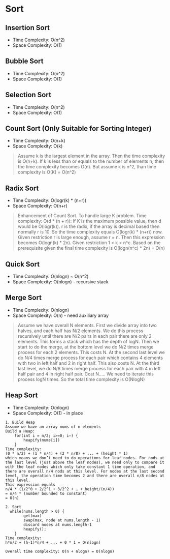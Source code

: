 # Sort

## Insertion Sort
- Time Complexity: O(n^2)
- Space Complexity: O(1)

## Bubble Sort
- Time Complexity: O(n^2)
- Space Complexity: O(1)

## Selection Sort
- Time Complexity: O(n^2)
- Space Complexity: O(1)

## Count Sort (Only Suitable for Sorting Integer)
- Time Complexity: O(n+k)
- Space Complexity: O(k)
> Assume k is the largest element in the array. Then the time complexity is O(n+k). If k is less than or equals to the number of elements n, then the time complexity becomes O(n). But assume k is n^2, than time complexity is O(K) = O(n^2)


## Radix Sort
- Time Complexity: O(logr(k) * (n+r))
- Space Complexity: O(n+r)
> Enhancement of Count Sort. To handle large K problem. Time complexity: O(d * (n + r)):  If K is the maximum possible value, then d would be O(logr(k)). r is the radix, if the array is decimal based then normally r is 10. So the time complexity equals O(logr(k) * (n+r)) now. Given restriction r is large enough, assume r = n. Then this expression becomes O(logn(k) * 2n). Given restriction 1 < k < n^c. Based on the prerequisite given the final time complexity is O(logn(n^c) * 2n) = O(n)

## Quick Sort
- Time Complexity: O(nlogn) ~ O(n^2)
- Space Complexity: O(nlogn) - recursive stack

## Merge Sort
- Time Complexity: O(nlogn)
- Space Complexity: O(n) - need auxiliary array
> Assume we have overall N elements. First we divide array into two halves, and each half has N/2 elements. We do this process recursively until there are N/2 pairs in each pair there are only 2 elements. This forms a stack which has the depth of logN. Then we start to do the merge, at the bottom level we do N/2 times merge process for each 2 elements. This costs N. At the second last level we do N/4 times merge process for each pair which contains 4 elements with two in left half and 2 in right half. This also costs N. At the third last level, we do N/8 times merge process for each pair with 4 in left half pair and 4 in right half pair. Cost N….. We need to iterate this process logN times. So the total time complexity is O(NlogN)

## Heap Sort
- Time Complexity: O(nlogn)
- Space Complexity: O(1) - in place
```
1. Build Heap 
Assume we have an array nums of n elements
Build a Heap: 
    for(int i = n/2; i>=0; i—) {
        heapify(nums[i])
    }
Time complexity:
(0 * n/2) + (1 * n/4) + (2 * n/8) + ... + (height * 1)
which means we don’t need to do operations for leaf nodes. For nods at the last level (just above the leaf nodes), we need only to compare it with the leaf nodes which only take constant 1 time operation, and there are overall n/4 nods at this level. For nodes at the last second level, the operation time becomes 2 and there are overall n/8 nodes at this level.
This expression equals 
n/4 * (1/2^0 + 2/2^1 + 3/2^2 + … + height/(n/4))
= n/4 * (number bounded to constant) 
= O(n)
```
```
2. Sort
  while(nums.length > 0) {
        get(max)
        swap(max, node at nums.length - 1)
        discard nodes at nums.length-1
        heapify();
    }
Time complexity:
h*n/2 + (h-1)*n/4 + ... + 0 * 1 = O(nlogn)

Overall time complexity: O(n + nlogn) = O(nlogn)
```
